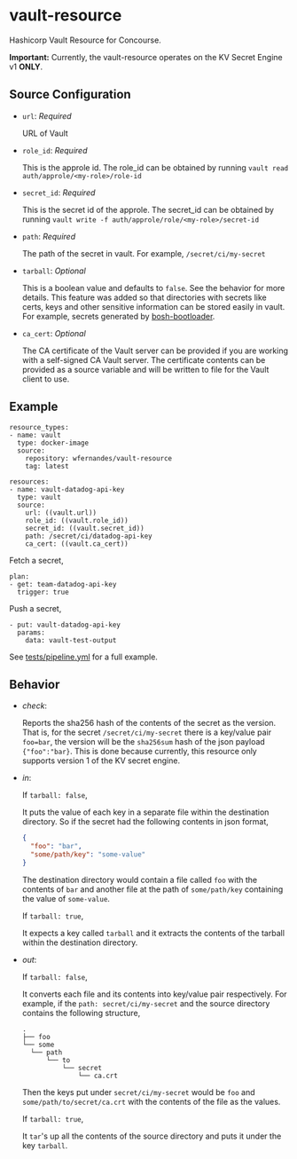 # vault-resource
Hashicorp Vault Resource for Concourse.

**Important:** Currently, the vault-resource operates on the KV Secret Engine v1 **ONLY**.


## Source Configuration

- `url`: *Required*

   URL of Vault
- `role_id`: *Required*

   This is the approle id.
   The role_id can be obtained by running `vault read auth/approle/<my-role>/role-id`
- `secret_id`: *Required*

   This is the secret id of the approle.
   The secret_id can be obtained by running `vault write -f auth/approle/role/<my-role>/secret-id`
- `path`: *Required*

   The path of the secret in vault. For example, `/secret/ci/my-secret`
- `tarball`: *Optional*

   This is a boolean value and defaults to `false`. See the behavior for more details.
   This feature was added so that directories with secrets like certs, keys
and other sensitive information can be stored easily in vault. For example,
secrets generated by [bosh-bootloader][bosh-bootloader].

- `ca_cert`: *Optional* 

   The CA certificate of the Vault server can be provided if you are working with a self-signed CA Vault server. 
   The certificate contents can be provided as a source variable and will be written to file for the Vault client to use.  

## Example

```
resource_types:
- name: vault
  type: docker-image
  source:
    repository: wfernandes/vault-resource
    tag: latest

resources:
- name: vault-datadog-api-key
  type: vault
  source:
    url: ((vault.url))
    role_id: ((vault.role_id))
    secret_id: ((vault.secret_id))
    path: /secret/ci/datadog-api-key
    ca_cert: ((vault.ca_cert))
```

Fetch a secret,

```
plan:
- get: team-datadog-api-key
  trigger: true
```

Push a secret,

```
- put: vault-datadog-api-key
  params:
    data: vault-test-output
```

See [tests/pipeline.yml][test-pipeline] for a full example.

## Behavior

- *check*:

  Reports the sha256 hash of the contents of the secret as the version. That
is, for the secret `/secret/ci/my-secret` there is a key/value pair `foo=bar`,
the version will be the `sha256sum` hash of the json payload `{"foo":"bar}`.
This is done because currently, this resource only supports version 1 of the
KV secret engine.

- *in*:

  If `tarball: false`,

  It puts the value of each key in a separate file within the destination
directory. So if the secret had the following contents in json format,
  ```json
  {
	"foo": "bar",
    "some/path/key": "some-value"
  }
  ```
  The destination directory would contain a file called `foo` with the
contents of `bar` and another file at the path of `some/path/key` containing
the value of `some-value`.

  If `tarball: true`,

  It expects a key called `tarball` and it extracts the contents of the
tarball within the destination directory.
- *out*:

  If `tarball: false`,

  It converts each file and its contents into key/value pair respectively. For
example, if the `path: secret/ci/my-secret` and the source directory contains
the following structure,

  ```
  .
  ├── foo
  └── some
    └── path
        └── to
            └── secret
                └── ca.crt
  ```
  Then the keys put under `secret/ci/my-secret` would be `foo` and
`some/path/to/secret/ca.crt` with the contents of the file as the values.

  If `tarball: true`,

  It `tar`'s up all the contents of the source directory and puts it under the
key `tarball`.

[bosh-bootloader]: https://github.com/cloudfoundry/bosh-bootloader#managing-state
[test-pipeline]: tests/pipeline.yml
